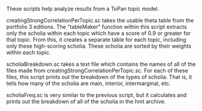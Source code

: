These scripts help analyze results from a ToPan topic model.

creatingStrongCorrelationPerTopic.sc takes the usable theta table from the portfolio 3 editions. The "tableMaker" function within this script extracts only the scholia within each topic which have a score of 0.9 or greater for that topic. From this, it creates a separate table for each topic, including only these high-scoring scholia. These scholia are sorted by their weights within each topic.

scholiaBreakdown.sc takes a text file which contains the names of all of the files made from creatingStrongCorrelationPerTopic.sc. For each of these files, this script prints out the breakdown of the types of scholia. That is, it tells how many of the scholia are main, interior, intermarginal, etc.

scholiaFreq.sc is very similar to the previous script, but it calculates and prints out the breakdown of all of the scholia in the hmt archive.
